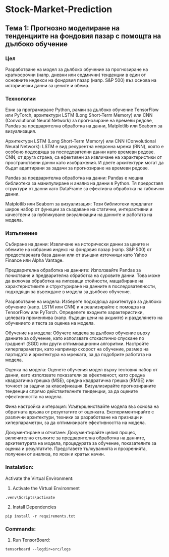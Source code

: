 # Stock-Market-Prediction

## Тема 1: Прогнозно моделиране на тенденциите на фондовия пазар с помощта на дълбоко обучение

### Цел
Разработване на модел за дълбоко обучение за прогнозиране на краткосрочни (напр. дневни или седмични) тенденции в един от основните индекси на фондовия пазар (напр. S&P 500) въз основа на исторически данни за цените и обема.

### Технологии 
Език за програмиране Python, рамки за дълбоко обучение TensorFlow или PyTorch, архитектури LSTM (Long Short-Term Memory) или CNN (Convolutional Neural Network) за прогнозиране на времеви редове, Pandas за предварителна обработка на данни, Matplotlib или Seaborn за визуализация.

Архитектури LSTM (Long Short-Term Memory) или CNN (Convolutional Neural Network): LSTM е вид рекурентна невронна мрежа (RNN), която е особено подходяща за последователни данни като времеви редове. CNN, от друга страна, са ефективни за извличане на характеристики от пространствени данни като изображения. И двете архитектури могат да бъдат адаптирани за задачи за прогнозиране на времеви редове.

Pandas за предварителна обработка на данни: Pandas е мощна библиотека за манипулиране и анализ на данни в Python. Тя предоставя структури от данни като DataFrame за ефективна обработка на таблични данни.

Matplotlib или Seaborn за визуализация: Тези библиотеки предлагат широк набор от функции за създаване на статични, интерактивни и качествени за публикуване визуализации на данните и работата на модела.

### Изпълнение

Събиране на данни: Извличане на исторически данни за цените и обемите на избрания индекс на фондовия пазар (напр. S&P 500) от предоставената база данни или от външни източници като Yahoo Finance или Alpha Vantage.

Предварителна обработка на данните: Използвайте Pandas за почистване и предварителна обработка на суровите данни. Това може да включва обработка на липсващи стойности, мащабиране на характеристиките и структуриране на данните в последователности, подходящи за въвеждане в модела за дълбоко обучение.

Разработване на модела: Изберете подходяща архитектура за дълбоко обучение (напр. LSTM или CNN) и я реализирайте с помощта на TensorFlow или PyTorch. Определете входните характеристики, целевата променлива (напр. бъдещи цени на акциите) и разделянето на обучението и теста за оценка на модела.

Обучение на модела: Обучете модела за дълбоко обучение върху данните за обучение, като използвате стохастично спускане по градиент (SGD) или други оптимизационни алгоритми. Настройте хиперпараметри, като например скорост на обучение, размер на партидата и архитектура на мрежата, за да подобрите работата на модела.

Оценка на модела: Оценете обучения модел върху тестовия набор от данни, като използвате показатели за ефективност, като средна квадратична грешка (MSE), средна квадратична грешка (RMSE) или точност за задачи за класификация. Визуализирайте прогнозираните тенденции спрямо действителните тенденции, за да оцените ефективността на модела.

Фина настройка и итерация: Усъвършенствайте модела въз основа на обратната връзка от резултатите от оценката. Експериментирайте с различни архитектури, техники за разработване на признаци и хиперпараметри, за да оптимизирате ефективността на модела.

Документиране и отчитане: Документирайте целия процес, включително стъпките за предварителна обработка на данните, архитектурата на модела, процедурата за обучение, показателите за оценка и резултатите. Представете тълкуванията и прозренията, получени от анализа, по ясен и кратък начин.

### Instalation:

Activate the Virtual Environment:

1. Activate the Virtual Environment

``` .venv\Scripts\activate ```

2. Install Dependencies

``` pip install -r requirements.txt ```

### Commands:

1. Run TensorBoard:

``` tensorboard --logdir=src/logs ```